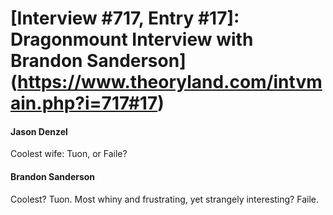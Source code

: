 # [Interview #717, Entry #17]: Dragonmount Interview with Brandon Sanderson](https://www.theoryland.com/intvmain.php?i=717#17)

#### Jason Denzel

Coolest wife: Tuon, or Faile?

#### Brandon Sanderson

Coolest? Tuon. Most whiny and frustrating, yet strangely interesting? Faile.

